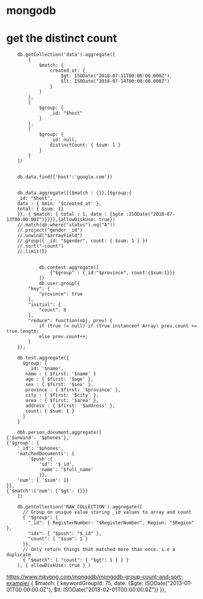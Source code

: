 # mongodb

# get the distinct count

        db.getCollection('data').aggregate([
            {
                $match: {
                    created_at: {
                        $gt: ISODate("2018-07-11T00:00:00.000Z"),
                        $lt: ISODate("2018-07-14T00:00:00.000Z")
                    }
                }
            },
            {
                $group: {
                    _id: "$host"
                }
            },
            {
                $group: {
                    _id: null,
                    distinctCount: { $sum: 1 }
                }
            }
        ])


        db.data.find({'host':'google.com'})


        db.data.aggregate([{$match : {}},{$group:{
        _id: "$host",
        date : { $min: '$created_at' },
        total: { $sum: 1}
        }}, { $match: { total : 1, date : {$gte :ISODate("2018-07-13T00:00:00Z")}}}],{allowDiskUse: true})
        //.match(qb.where("status").eq("A"))
        //.project("gender _id")
        //.unwind("$arrayField")
        //.group({ _id: "$gender", count: { $sum: 1 } })
        //.sort("-count")
        //.limit(5)


                db.contest.aggregate([
                    {"$group" : {_id:"$province", count:{$sum:1}}}
                ])
                db.user.group({
            "key": {
                "province": true
            },
            "initial": {
                "count": 0
            },
            "reduce": function(obj, prev) {
                if (true != null) if (true instanceof Array) prev.count += true.length;
                else prev.count++;
            }
        });
        
        db.test.aggregate({
          $group: {
            _id: '$name',
           name : { $first: '$name' }
           age : { $first: '$age' },
           sex : { $first: '$sex' },
           province : { $first: '$province' },
           city : { $first: '$city' },
           area : { $first: '$area' },
           address : { $first: '$address' },
           count: { $sum: 1 }
          }
        }
        
        dbh.person_document.aggregate([
    {'$unwind': '$phones'},
    {'$group': {
        '_id': '$phones',
        'matchedDocuments': {
            '$push':{
                'id': '$_id',
                'name': '$full_name'
                }},
        'num': { '$sum': 1}
    }},
    {'$match':{'num': {'$gt': 1}}}
        ])

        db.getCollection('RAW_COLLECTION').aggregate([
          // Group on unique value storing _id values to array and count 
          { "$group": {
            "_id": { RegisterNumber: "$RegisterNumber", Region: "$Region" },
            "ids": { "$push": "$_id" },
            "count": { "$sum": 1 }      
          }},
          // Only return things that matched more than once. i.e a duplicate
          { "$match": { "count": { "$gt": 1 } } }
        ], { allowDiskUse: true } )
https://www.mkyong.com/mongodb/mongodb-group-count-and-sort-example/
        { $match: { 
            keywordGroupId: 75, 
            date: {$gte: ISODate("2013-01-01T00:00:00.0Z"), $lt: ISODate("2013-02-01T00:00:00.0Z")}
        }},

